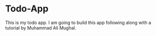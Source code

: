 # Todo-App
This is my todo app. I am going to build this app following along with a tutorial by Muhammad Ali Mughal.
